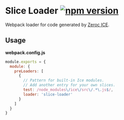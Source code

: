 # Slice Loader [![npm version][npm-image]][npm-url]

Webpack loader for code generated by [Zeroc ICE](https://github.com/zeroc-ice/ice).

## Usage

**webpack.config.js**
```js
module.exports = {
  module: {
    preLoaders: [
      {
        // Pattern for built-in Ice modules. 
        // Add another entry for your own slices.
        test: /node_modules\/ice\/src\/.*\.js$/,
        loader: 'slice-loader'
      }
    ]
  }
}
```

[npm-image]: https://badge.fury.io/js/slice-loader.svg
[npm-url]: https://badge.fury.io/js/slice-loader
